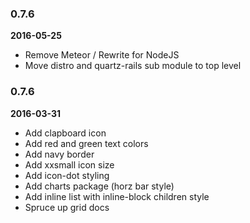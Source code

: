 ### 0.7.6
**2016-05-25**

* Remove Meteor / Rewrite for NodeJS
* Move distro and quartz-rails sub module to top level

### 0.7.6
**2016-03-31**

* Add clapboard icon
* Add red and green text colors
* Add navy border
* Add xxsmall icon size
* Add icon-dot styling
* Add charts package (horz bar style)
* Add inline list with inline-block children style
* Spruce up grid docs
